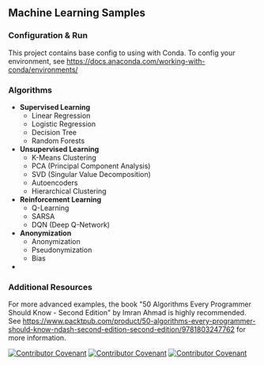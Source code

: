 
## Machine Learning Samples


### Configuration & Run

This project contains base config to using with Conda. To config your environment, see https://docs.anaconda.com/working-with-conda/environments/

### Algorithms

* **Supervised Learning**
  * Linear Regression
  * Logistic Regression
  * Decision Tree
  * Random Forests
* **Unsupervised Learning**
  * K-Means Clustering
  * PCA (Principal Component Analysis)
  * SVD (Singular Value Decomposition)
  * Autoencoders
  * Hierarchical Clustering
* **Reinforcement Learning**
  * Q-Learning
  * SARSA
  * DQN (Deep Q-Network)
* **Anonymization**
  * Anonymization
  * Pseudonymization
  * Bias
* 

### Additional Resources
For more advanced examples, the book "50 Algorithms Every Programmer Should Know - Second Edition" by Imran Ahmad is highly recommended.
See https://www.packtpub.com/product/50-algorithms-every-programmer-should-know-ndash-second-edition-second-edition/9781803247762 for more information.


[![Contributor Covenant](https://img.shields.io/badge/Contributor%20Covenant-v2.0%20adopted-ff69b4.svg)](code_of_conduct_EN.md)
[![Contributor Covenant](https://img.shields.io/badge/Contributor%20Covenant-v2.0%20adopted-ff69b4.svg)](code_of_conduct_ES.md)
[![Contributor Covenant](https://img.shields.io/badge/Contributor%20Covenant-v2.0%20adopted-ff69b4.svg)](code_of_conduct_CA.md) 